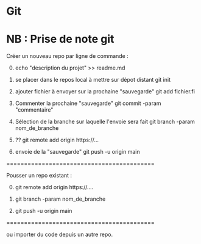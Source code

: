 # Git
NB : Prise de note git
======================================

Créer un nouveau repo par ligne de commande :

0) echo "description du projet" >> readme.md

1) se placer dans le repos local à mettre sur dépot distant
git init

2) ajouter fichier à envoyer sur la prochaine "sauvegarde"
git add fichier.fi

3) Commenter la prochaine "sauvegarde"
git commit -param "commentaire"

4) Sélection de la branche sur laquelle l'envoie sera fait
git branch -param nom_de_branche

5) ??
git remote add origin https://...

6) envoie de la "sauvegarde"
git push -u origin main

==========================================

Pousser un repo existant :

0) git remote add origin https://....

1) git branch -param nom_de_branche

2) git push -u origin main

==========================================

ou importer du code depuis un autre repo.
